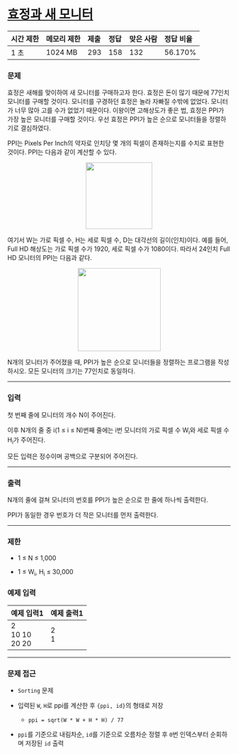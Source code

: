 # [효정과 새 모니터](https://www.acmicpc.net/problem/20949)

<div align = center>

| 시간 제한 | 메모리 제한 | 제출 | 정답 | 맞은 사람 | 정답 비율 |
| :-------- | :---------- | :--- | :--- | :-------- | :-------- |
| 1 초      | 1024 MB     | 293  | 158  | 132       | 56.170%   |

</div>

### 문제

효정은 새해를 맞이하여 새 모니터를 구매하고자 한다. 효정은 돈이 많기 때문에 77인치 모니터를 구매할 것이다. 모니터를 구경하던 효정은 놀라 자빠질 수밖에 없었다. 모니터가 너무 많아 고를 수가 없었기 때문이다. 이왕이면 고해상도가 좋은 법, 효정은 PPI가 가장 높은 모니터를 구매할 것이다. 우선 효정은 PPI가 높은 순으로 모니터들을 정렬하기로 결심하였다.

PPI는 Pixels Per Inch의 약자로 인치당 몇 개의 픽셀이 존재하는지를 수치로 표현한 것이다. PPI는 다음과 같이 계산할 수 있다.

<div align=center>
  <img src="https://user-images.githubusercontent.com/24904962/161047404-fa3930f5-43f5-4275-818e-abeadd7d3f80.png" width="150"/>
</div>

여기서 W는 가로 픽셀 수, H는 세로 픽셀 수, D는 대각선의 길이(인치)이다. 예를 들어, Full HD 해상도는 가로 픽셀 수가 1920, 세로 픽셀 수가 1080이다. 따라서 24인치 Full HD 모니터의 PPI는 다음과 같다.

<div align=center>
  <img src="https://user-images.githubusercontent.com/24904962/161047539-1c73175c-6565-4690-9d8e-64e94182b55b.png" width="187"/>
</div>

N개의 모니터가 주어졌을 때, PPI가 높은 순으로 모니터들을 정렬하는 프로그램을 작성하시오. 모든 모니터의 크기는 77인치로 동일하다.

---

### 입력

첫 번째 줄에 모니터의 개수 N이 주어진다.

이후 N개의 줄 중 i(1 ≤ i ≤ N)번째 줄에는 i번 모니터의 가로 픽셀 수 W<sub>i</sub>와 세로 픽셀 수 H<sub>i</sub>가 주어진다.

모든 입력은 정수이며 공백으로 구분되어 주어진다.

---

### 출력

N개의 줄에 걸쳐 모니터의 번호를 PPI가 높은 순으로 한 줄에 하나씩 출력한다.

PPI가 동일한 경우 번호가 더 작은 모니터를 먼저 출력한다.

---

### 제한

  - 1 ≤ N ≤ 1,000

  - 1 ≤ W<sub>i</sub>, H<sub>i</sub> ≤ 30,000

### 예제 입력

| 예제 입력1            | 예제 출력1 |
| :-------------------- | :--------- |
| 2<br/>10 10<br/>20 20 | 2<br/>1    |

---

### 문제 접근

  - `Sorting` 문제

  - 입력된 `W`, `H`로 ppi를 계산한 후 `{ppi, id}`의 형태로 저장

    - `ppi = sqrt(W * W + H * H) / 77`

  - `ppi`를 기준으로 내림차순, `id`를 기준으로 오름차순 정렬 후 `0`번 인덱스부터 순회하며 저장된 `id` 출력